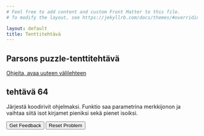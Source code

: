 ```yaml
---
# Feel free to add content and custom Front Matter to this file.
# To modify the layout, see https://jekyllrb.com/docs/themes/#overriding-theme-defaults

layout: default
title: Tenttitehtävä
---
```


## Parsons puzzle-tenttitehtävä 
[Ohjeita, avaa uuteen välilehteen](../ohjeet.md)


## tehtävä 64
Järjestä koodirivit ohjelmaksi. Funktio saa parametrina merkkijonon ja vaihtaa siitä isot kirjamet pieniksi sekä pienet isoiksi. 

<div id="P64-sortableTrash" class="sortable-code"></div> 
<div id="P64-sortable" class="sortable-code"></div> 
<div style="clear:both;"></div> 
<p> 
    <input id="P64-feedbackLink" value="Get Feedback" type="button" /> 
    <input id="P64-newInstanceLink" value="Reset Problem" type="button" /> 
</p> 
<script type="text/javascript"> 
(function(){
  var initial = "function change_case(txt) {\n" +
    "    var str1 = \"\";\n" +
    "    for (var i = 0; i < txt.length; i++) {\n" +
    "        if (/[A-Z]/.test(txt[i])) str1 += txt[i].toLowerCase();\n" +
    "        else str1 += txt[i].toUpperCase();\n" +
    "    }\n" +
    "    return str1;\n" +
    "} \\n console.log(change_case(\"testiMERKKI\")); \\n console.log(change_case(\"Germany\")); \\n ";
  var parsonsPuzzle = new ParsonsWidget({
    "sortableId": "P64-sortable",
    "max_wrong_lines": 10,
    "grader": ParsonsWidget._graders.LineBasedGrader,
    "exec_limit": 2500,
    "can_indent": true,
    "x_indent": 50,
    "lang": "en",
    "trashId": "P64-sortableTrash"
  });
  parsonsPuzzle.init(initial);
  parsonsPuzzle.shuffleLines();
  $("#P64-newInstanceLink").click(function(event){ 
      event.preventDefault(); 
      parsonsPuzzle.shuffleLines(); 
  }); 
  $("#P64-feedbackLink").click(function(event){ 
      event.preventDefault(); 
      parsonsPuzzle.getFeedback(); 
  }); 
})(); 
</script>





